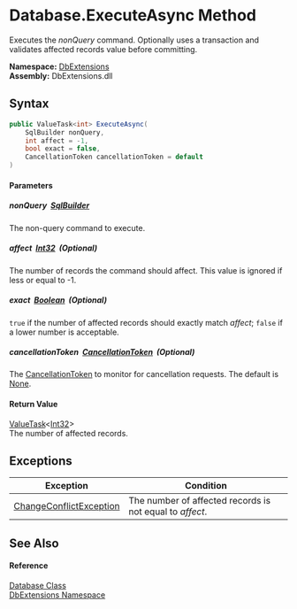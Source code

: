 Database.ExecuteAsync Method
============================
Executes the *nonQuery* command. Optionally uses a transaction and validates affected records value before committing.
  
**Namespace:** [DbExtensions][1]  
**Assembly:** DbExtensions.dll

Syntax
------

```csharp
public ValueTask<int> ExecuteAsync(
	SqlBuilder nonQuery,
	int affect = -1,
	bool exact = false,
	CancellationToken cancellationToken = default
)
```

#### Parameters

##### *nonQuery*  [SqlBuilder][2]
The non-query command to execute.

##### *affect*  [Int32][3]  (Optional)
The number of records the command should affect. This value is ignored if less or equal to -1.

##### *exact*  [Boolean][4]  (Optional)
`true` if the number of affected records should exactly match *affect*; `false` if a lower number is acceptable.

##### *cancellationToken*  [CancellationToken][5]  (Optional)
The [CancellationToken][5] to monitor for cancellation requests. The default is [None][6].

#### Return Value
[ValueTask][7]&lt;[Int32][3]>  
The number of affected records.

Exceptions
----------

| Exception                    | Condition                                                |
| ---------------------------- | -------------------------------------------------------- |
| [ChangeConflictException][8] | The number of affected records is not equal to *affect*. |


See Also
--------

#### Reference
[Database Class][9]  
[DbExtensions Namespace][1]  

[1]: ../README.md
[2]: ../SqlBuilder/README.md
[3]: https://learn.microsoft.com/dotnet/api/system.int32
[4]: https://learn.microsoft.com/dotnet/api/system.boolean
[5]: https://learn.microsoft.com/dotnet/api/system.threading.cancellationtoken
[6]: https://learn.microsoft.com/dotnet/api/system.threading.cancellationtoken.none
[7]: https://learn.microsoft.com/dotnet/api/system.threading.tasks.valuetask-1
[8]: ../ChangeConflictException/README.md
[9]: README.md
